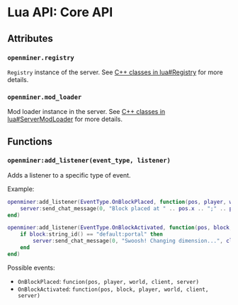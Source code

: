 # Lua API: Core API

## Attributes

### `openminer.registry`

`Registry` instance of the server. See [C++ classes in lua#Registry](/lua-api-cpp#registry) for more details.

### `openminer.mod_loader`

Mod loader instance in the server. See [C++ classes in lua#ServerModLoader](/lua-api-cpp#servermodloader) for more details.

## Functions

### `openminer:add_listener(event_type, listener)`

Adds a listener to a specific type of event.

Example:
```lua
openminer:add_listener(EventType.OnBlockPlaced, function(pos, player, world, client, server)
	server:send_chat_message(0, "Block placed at " .. pos.x .. ";" .. pos.y .. ";" .. pos.z .. " by Client" .. player:client_id(), client);
end)

openminer:add_listener(EventType.OnBlockActivated, function(pos, block, player, world, client, server)
	if block:string_id() == "default:portal" then
		server:send_chat_message(0, "Swoosh! Changing dimension...", client);
	end
end)
```

Possible events:

- `OnBlockPlaced`: `funcion(pos, player, world, client, server)`
- `OnBlockActivated`: `function(pos, block, player, world, client, server)`

